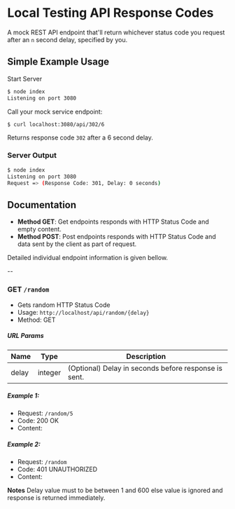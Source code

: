 # Local Testing API Response Codes

A mock REST API endpoint that'll return whichever status code you request after an `n` second delay, specified by you.

## Simple Example Usage

Start Server

```sh
$ node index
Listening on port 3080
```

Call your mock service endpoint:

```bs
$ curl localhost:3080/api/302/6
```

Returns response code `302` after a 6 second delay.

### Server Output

```sh
$ node index
Listening on port 3080
Request => (Response Code: 301, Delay: 0 seconds)
```

## Documentation

* **Method GET**: Get endpoints responds with HTTP Status Code and empty content. 
* **Method POST**: Post endpoints responds with HTTP Status Code and data sent by the client as part of request. 

Detailed individual endpoint information is given bellow.

--

### GET `/random`

* Gets random HTTP Status Code
* Usage: `http://localhost/api/random/{delay}`
* Method: GET


##### URL Params

Name          | Type          | Description
------------- | ------------- | -----------------------------
delay         | integer       | (Optional) Delay in seconds before response is sent.

##### Example 1:

* Request: `/random/5`
* Code: 200 OK
* Content: 

##### Example 2: 
* Request: `/random`
* Code: 401 UNAUTHORIZED 
* Content:

**Notes**	Delay value must to be between 1 and 600 else value is ignored and response is returned immediately. 
